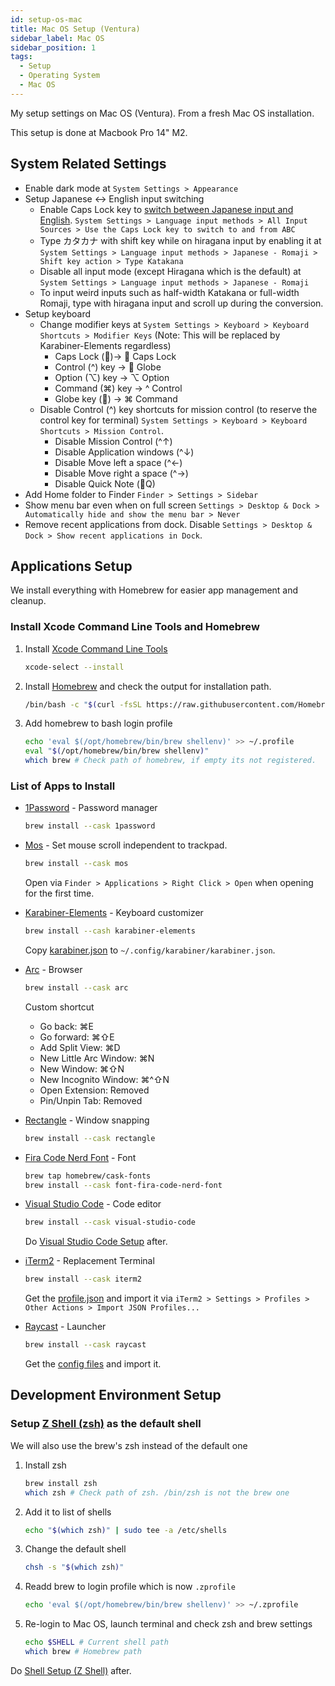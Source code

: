 ```yaml
---
id: setup-os-mac
title: Mac OS Setup (Ventura)
sidebar_label: Mac OS
sidebar_position: 1
tags:
  - Setup
  - Operating System
  - Mac OS
---
```


My setup settings on Mac OS (Ventura). From a fresh Mac OS installation.

This setup is done at Macbook Pro 14" M2.

## System Related Settings

- Enable dark mode at `System Settings > Appearance`
- Setup Japanese <-> English input switching
  - Enable Caps Lock key to [switch between Japanese input and English](https://support.apple.com/en-euro/guide/mac-help/mchl84525d76/mac). `System Settings > Language input methods > All Input Sources > Use the Caps Lock key to switch to and from ABC`
  - Type カタカナ with shift key while on hiragana input by enabling it at `System Settings > Language input methods > Japanese - Romaji > Shift key action > Type Katakana`
  - Disable all input mode (except Hiragana which is the default) at `System Settings > Language input methods > Japanese - Romaji`
  - To input weird inputs such as half-width Katakana or full-width Romaji, type with hiragana input and scroll up during the conversion.
- Setup keyboard
  - Change modifier keys at `System Settings > Keyboard > Keyboard Shortcuts > Modifier Keys` (Note: This will be replaced by Karabiner-Elements regardless)
    - Caps Lock (󰘲)-> 󰘲 Caps Lock
    - Control (^) key ->  Globe
    - Option (⌥) key -> ⌥ Option
    - Command (⌘) key -> ^ Control
    - Globe key () -> ⌘ Command
  - Disable Control (^) key shortcuts for mission control (to reserve the control key for terminal) `System Settings > Keyboard > Keyboard Shortcuts > Mission Control`.
    - Disable Mission Control (^↑)
    - Disable Application windows (^↓)
    - Disable Move left a space (^←)
    - Disable Move right a space (^→)
    - Disable Quick Note (Q)
- Add Home folder to Finder `Finder > Settings > Sidebar`
- Show menu bar even when on full screen `Settings > Desktop & Dock > Automatically hide and show the menu bar > Never`
- Remove recent applications from dock. Disable `Settings > Desktop & Dock > Show recent applications in Dock`.

## Applications Setup

We install everything with Homebrew for easier app management and cleanup.

### Install Xcode Command Line Tools and Homebrew

1. Install [Xcode Command Line Tools](https://www.manpagez.com/man/1/xcode-select/)
   ```bash
   xcode-select --install
   ```
2. Install [Homebrew](https://brew.sh/) and check the output for installation path.
   ```bash
   /bin/bash -c "$(curl -fsSL https://raw.githubusercontent.com/Homebrew/install/HEAD/install.sh)"
   ```
3. Add homebrew to bash login profile

   ```bash
   echo 'eval $(/opt/homebrew/bin/brew shellenv)' >> ~/.profile
   eval "$(/opt/homebrew/bin/brew shellenv)"
   which brew # Check path of homebrew, if empty its not registered.
   ```

### List of Apps to Install

- [1Password](https://1password.com/) - Password manager
  ```bash
  brew install --cask 1password
  ```
- [Mos](https://mos.caldis.me/) - Set mouse scroll independent to trackpad.
  ```bash
  brew install --cask mos
  ```
  Open via `Finder > Applications > Right Click > Open` when opening for the first time.
- [Karabiner-Elements](https://karabiner-elements.pqrs.org/) - Keyboard customizer

  ```bash
  brew install --cash karabiner-elements
  ```

  Copy [karabiner.json](./config/karabiner.md) to `~/.config/karabiner/karabiner.json`.

- [Arc](https://arc.net/) - Browser

  ```bash
  brew install --cask arc
  ```

  Custom shortcut

  - Go back: ⌘E
  - Go forward: ⌘⇧E
  - Add Split View: ⌘D
  - New Little Arc Window: ⌘N
  - New Window: ⌘⇧N
  - New Incognito Window: ⌘^⇧N
  - Open Extension: Removed
  - Pin/Unpin Tab: Removed

- [Rectangle](https://rectangleapp.com/) - Window snapping
  ```bash
  brew install --cask rectangle
  ```
- [Fira Code Nerd Font](https://www.nerdfonts.com/font-downloads) - Font

  ```bash
  brew tap homebrew/cask-fonts
  brew install --cask font-fira-code-nerd-font
  ```

- [Visual Studio Code](https://code.visualstudio.com/) - Code editor

  ```bash
  brew install --cask visual-studio-code
  ```

  Do [Visual Studio Code Setup](app-vscode.md) after.

- [iTerm2](https://iterm2.com/) - Replacement Terminal

  ```bash
  brew install --cask iterm2
  ```

  Get the [profile.json](./config/iterm.md) and import it via `iTerm2 > Settings > Profiles > Other Actions > Import JSON Profiles...`

- [Raycast](https://www.raycast.com/) - Launcher
  ```bash
  brew install --cask raycast
  ```
  Get the [config files](https://github.com/Selubi/selubi.github.io/blob/main/config/Raycast.rayconfig) and import it.

## Development Environment Setup

### Setup [Z Shell (zsh)](https://zsh.sourceforge.io/) as the default shell

We will also use the brew's zsh instead of the default one

1. Install zsh
   ```bash
   brew install zsh
   which zsh # Check path of zsh. /bin/zsh is not the brew one
   ```
2. Add it to list of shells
   ```bash
   echo "$(which zsh)" | sudo tee -a /etc/shells
   ```
3. Change the default shell
   ```bash
   chsh -s "$(which zsh)"
   ```
4. Readd brew to login profile which is now `.zprofile`
   ```bash
   echo 'eval $(/opt/homebrew/bin/brew shellenv)' >> ~/.zprofile
   ```
5. Re-login to Mac OS, launch terminal and check zsh and brew settings
   ```bash
   echo $SHELL # Current shell path
   which brew # Homebrew path
   ```

Do [Shell Setup (Z Shell)](./env-zsh.md) after.
